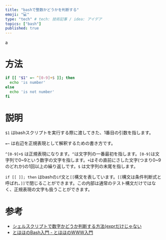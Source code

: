 ```yaml
---
title: "bashで整数かどうかを判断する"
emoji: "💻"
type: "tech" # tech: 技術記事 / idea: アイデア
topics: ["bash"]
published: true
---
```


a
# 方法

```bash
if [[ "$1" =~ ^[0-9]+$ ]]; then
  echo 'is number'
else
  echo 'is not number'
fi
```


# 説明

`$1` はbashスクリプトを実行する際に渡してきた、1番目の引数を指します。

`=~` は右辺を正規表現として解釈するための書き方です。

`^[0-9]+$` は正規表現になります。`^`は文字列の一番最初を指します。`[0-9]`は文字列で0~9という数字の文字を指します。`+`はその直前にさした文字(つまり0~9のどれか)の1回以上の繰り返しです。`$` は文字列の末尾を指します。

`if [[ ]]; then` はbashの`if`文と`[[`構文を表しています。`[[`構文は条件判断式と呼ばれ、`]]`で閉じることができます。この内部は通常のテスト構文だけではなく、正規表現の文字も扱うことができます。


# 参考

<!-- textlint-disable -->
- [シェルスクリプトで数字かどうか判断する方法(exprだけじゃない](https://rcmdnk.com/blog/2018/09/05/computer-bash-zsh/)
- [とほほのBash入門 - とほほのWWW入門](https://www.tohoho-web.com/ex/shell.html)
<!-- textlint-enable -->
